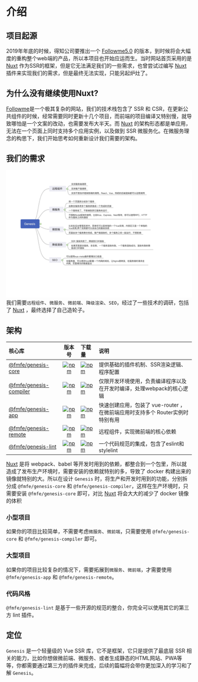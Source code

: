 # 介绍

## 项目起源
2019年年底的时候，得知公司要推出一个 [Followme5.0](https://www.followme.com?source=genesis) 的版本，到时候将会大幅度的重构整个web端的产品，所以本项目也开始应运而生。当时网站首页采用的是 [Nuxt](https://github.com/nuxt/nuxt.js) 作为SSR的框架，但是它无法满足我们的一些需求，也曾尝试过编写 [Nuxt](https://github.com/nuxt/nuxt.js) 插件来实现我们的需求，但是最终无法实现，只能另起炉灶了。

## 为什么没有继续使用Nuxt?
[Followme](https://www.followme.com?source=genesis)是一个极其复杂的网站，我们的技术栈包含了 SSR 和 CSR，在更新公共组件的时候，经常需要同时更新十几个项目，而前端的项目编译又特别慢，就导致哪怕是一个文案的改动，也需要发布大半天。而 [Nuxt](https://github.com/nuxt/nuxt.js) 的架构形态都是单应用，无法在一个页面上同时支持多个应用实例，以及做到 SSR 微服务化。在微服务理念的构思下，我们开始思考如何重新设计我们需要的架构。

## 我们的需求
![我们的需求](./images/need.jpg)
我们需要`远程组件`、`微服务`、`微前端`、`降级渲染`、`SEO`，经过了一些技术的调研，包括了 [Nuxt](https://github.com/nuxt/nuxt.js) ，最终选择了自己造轮子。

## 架构
|核心库|版本号|下载量|说明|
|:-|:-:|:-|:-|
|[@fmfe/genesis-core](https://fmfe.github.io/genesis-docs/core/)|[![npm](https://img.shields.io/npm/v/@fmfe/genesis-core.svg)](https://www.npmjs.com/package/@fmfe/genesis-core) |[![npm](https://img.shields.io/npm/dm/@fmfe/genesis-core.svg)](https://www.npmjs.com/package/@fmfe/genesis-core)|提供基础的插件机制、SSR渲染逻辑、程序配置|
|[@fmfe/genesis-compiler](https://fmfe.github.io/genesis-docs/compiler/)|[![npm](https://img.shields.io/npm/v/@fmfe/genesis-compiler.svg)](https://www.npmjs.com/package/@fmfe/genesis-compiler) |[![npm](https://img.shields.io/npm/dm/@fmfe/genesis-compiler.svg)](https://www.npmjs.com/package/@fmfe/genesis-compiler)|仅限开发环境使用，负责编译程序以及在开发时编译，处理webpack的核心逻辑|
|[@fmfe/genesis-app](https://fmfe.github.io/genesis-docs/app/)|[![npm](https://img.shields.io/npm/v/@fmfe/genesis-app.svg)](https://www.npmjs.com/package/@fmfe/genesis-app) |[![npm](https://img.shields.io/npm/dm/@fmfe/genesis-app.svg)](https://www.npmjs.com/package/@fmfe/genesis-app)|快速创建应用，包装了 vue-router ，在微前端应用时支持多个 Router实例时特别有用|
|[@fmfe/genesis-remote](https://fmfe.github.io/genesis-docs/remote/)|[![npm](https://img.shields.io/npm/v/@fmfe/genesis-remote.svg)](https://www.npmjs.com/package/@fmfe/genesis-remote) |[![npm](https://img.shields.io/npm/dm/@fmfe/genesis-remote.svg)](https://www.npmjs.com/package/@fmfe/genesis-remote)|远程组件，实现微前端的核心依赖|
|[@fmfe/genesis-lint](https://www.npmjs.com/package/@fmfe/genesis-lint)|[![npm](https://img.shields.io/npm/v/@fmfe/genesis-lint.svg)](https://www.npmjs.com/package/@fmfe/genesis-lint) |[![npm](https://img.shields.io/npm/dm/@fmfe/genesis-lint.svg)](https://www.npmjs.com/package/@fmfe/genesis-lint)|一个代码规范的集成，包含了eslint和stylelint|

[Nuxt](https://github.com/nuxt/nuxt.js) 是将 webpack、babel 等开发时用到的依赖，都整合到一个包里，所以就造成了发布生产环境时，需要安装的依赖就特别的多，导致了 docker 构建出来的镜像就特别的大。所以在设计 `Genesis` 时，将生产和开发时用到的功能，分别拆分成 `@fmfe/genesis-core` 和 `@fmfe/genesis-compiler`，这样在生产环境时，只需要安装 `@fmfe/genesis-core` 即可，对比 [Nuxt](https://github.com/nuxt/nuxt.js) 将会大大的减少了 docker 镜像的体积

### 小型项目
如果你的项目比较简单，不需要考虑`微服务`、`微前端`，只需要使用 `@fmfe/genesis-core` 和 `@fmfe/genesis-compiler` 即可。

### 大型项目
如果你的项目比较复杂的情况下，需要拓展到`微服务`、`微前端`，才需要使用 `@fmfe/genesis-app` 和 `@fmfe/genesis-remote`。

### 代码风格
`@fmfe/genesis-lint` 是基于一些开源的规范的整合，你完全可以使用其它的第三方 lint 插件。

## 定位
`Genesis` 是一个轻量级的 Vue SSR 库，它不是框架，它只是提供了最底层 SSR 相关的能力，比如你想做微前端、微服务、或者生成静态的HTML网站、PWA等等，你都需要通过第三方的插件来完成，后续的篇幅将会带你更加深入的学习和了解 `Genesis`。